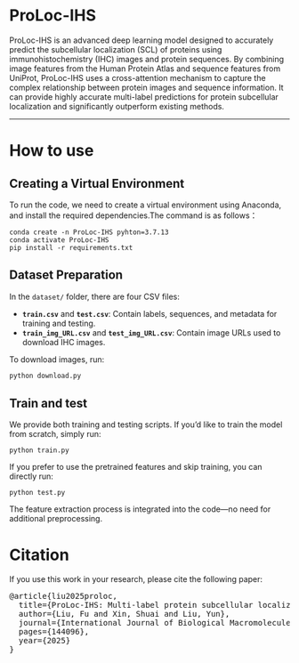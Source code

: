 # ProLoc-IHS
ProLoc-IHS is an advanced deep learning model designed to accurately predict the subcellular localization (SCL) of proteins using immunohistochemistry (IHC) images and protein sequences. By combining image features from the Human Protein Atlas and sequence features from UniProt, ProLoc-IHS uses a cross-attention mechanism to capture the complex relationship between protein images and sequence information. It can provide highly accurate multi-label predictions for protein subcellular localization and significantly outperform existing methods.

---
# How to use
## Creating a Virtual Environment
To run the code, we need to create a virtual environment using Anaconda, and install the required dependencies.The command is as follows：
```
conda create -n ProLoc-IHS pyhton=3.7.13
conda activate ProLoc-IHS
pip install -r requirements.txt
```

## Dataset Preparation

In the `dataset/` folder, there are four CSV files:

- **`train.csv`** and **`test.csv`**: Contain labels, sequences, and metadata for training and testing.
- **`train_img_URL.csv`** and **`test_img_URL.csv`**: Contain image URLs used to download IHC images.

To download images, run:
```bash
python download.py
```

## Train and test
We provide both training and testing scripts. If you’d like to train the model from scratch, simply run:
```
python train.py
```
If you prefer to use the pretrained features and skip training, you can directly run:
```
python test.py
```
The feature extraction process is integrated into the code—no need for additional preprocessing.

# Citation
If you use this work in your research, please cite the following paper:

<pre>
@article{liu2025proloc,
  title={ProLoc-IHS: Multi-label protein subcellular localization based on immunohistochemical images and sequence information},
  author={Liu, Fu and Xin, Shuai and Liu, Yun},
  journal={International Journal of Biological Macromolecules},
  pages={144096},
  year={2025}
}
</pre>

